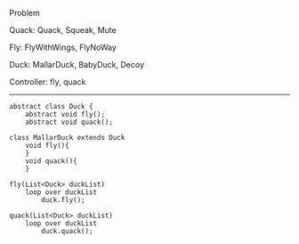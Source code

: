 Problem

Quack: Quack, Squeak, Mute

Fly: FlyWithWings, FlyNoWay

Duck: MallarDuck, BabyDuck, Decoy

Controller: fly, quack

---
````
abstract class Duck {
    abstract void fly();
    abstract void quack();
````
```
class MallarDuck extends Duck
    void fly(){
    }
    void quack(){
    }

```

`````
fly(List<Duck> duckList)
    loop over duckList
        duck.fly();
`````

`````
quack(List<Duck> duckList)
    loop over duckList
        duck.quack();
`````